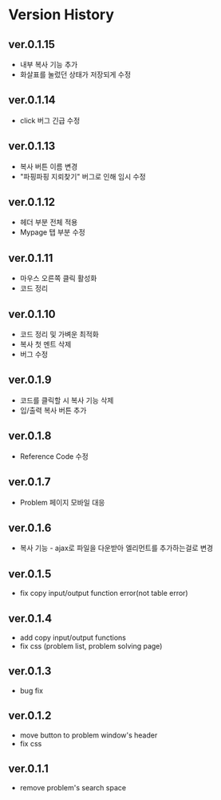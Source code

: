 # Version History

## ver.0.1.15

- 내부 복사 기능 추가
- 화살표를 눌렀던 상태가 저장되게 수정

## ver.0.1.14

- click 버그 긴급 수정

## ver.0.1.13

- 복사 버튼 이름 변경
- "파핑파핑 지뢰찾기" 버그로 인해 임시 수정

## ver.0.1.12

- 헤더 부분 전체 적용
- Mypage 탭 부분 수정

## ver.0.1.11

- 마우스 오른쪽 클릭 활성화
- 코드 정리

## ver.0.1.10

- 코드 정리 및 가벼운 최적화
- 복사 첫 멘트 삭제
- 버그 수정

## ver.0.1.9

- 코드를 클릭할 시 복사 기능 삭제
- 입/출력 복사 버튼 추가

## ver.0.1.8

- Reference Code 수정

## ver.0.1.7

- Problem 페이지 모바일 대응

## ver.0.1.6

- 복사 기능 - ajax로 파일을 다운받아 엘리먼트를 추가하는걸로 변경

## ver.0.1.5

- fix copy input/output function error(not table error)

## ver.0.1.4

- add copy input/output functions
- fix css (problem list, problem solving page)

## ver.0.1.3

- bug fix

## ver.0.1.2

- move button to problem window's header
- fix css

## ver.0.1.1

- remove problem's search space
